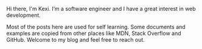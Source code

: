 Hi there, I'm Kexi. I’m a software engineer and I have a great interest in web development.

Most of the posts here are used for self learning. Some documents and examples are copied from other places like MDN, Stack Overflow and GitHub. Welcome to my blog and feel free to reach out. 
